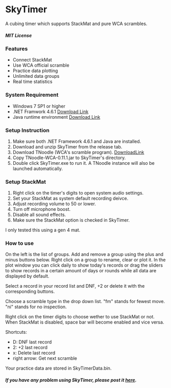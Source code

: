 # SkyTimer
A cubing timer which supports StackMat and pure WCA scrambles.

##### MIT License

### Features
- Connect StackMat
- Use WCA official scramble
- Practice data plotting
- Unlimited data groups
- Real time statistics

### System Requirement
- Windows 7 SP1 or higher
- .NET Framwork 4.6.1 [Download Link](https://www.microsoft.com/net/download)
- Java runtime environment [Download Link](http://www.java.com)

### Setup Instruction
1. Make sure both .NET Framework 4.6.1 and Java are installed.
2. Download and unzip SkyTimer from the release tab.
3. Download TNoodle (WCA's scramble program).
[DownloadLink](https://www.worldcubeassociation.org/regulations/scrambles/tnoodle/TNoodle-WCA-0.11.1.jar)
4. Copy TNoodle-WCA-0.11.1.jar to SkyTimer's directory.
5. Double click SkyTimer.exe to run it. A TNoodle instance will also be launched automatically.

### Setup StackMat
1. Right click on the timer's digits to open system audio settings.
2. Set your StackMat as system default recording deivce.
3. Adjust recording volume to 50 or lower.
4. Turn off microphone boost.
5. Disable all sound effects.
6. Make sure the StackMat option is checked in SkyTimer.

I only tested this using a gen 4 mat.

### How to use
On the left is the list of groups. Add and remove a group using the plus and minus buttons below. Right click on a group to rename, clear or plot it. In the plot window you can click daily to show today's records or drag the sliders to show records in a certain amount of days or rounds while all data are displayed by default.

Select a record in your record list and DNF, +2 or delete it with the corresponding buttons.

Choose a scramble type in the drop down list. "fm" stands for fewest move. "ni" stands for no inspection.

Right click on the timer digits to choose wether to use StackMat or not. When StackMat is disabled, space bar will become enabled and vice versa.

Shortcuts:
- D: DNF last record
- 2: +2 last record
- x: Delete last record
- right arrow: Get next scramble

Your practice data are stored in SkyTimerData.bin.

##### If you have any problem using SkyTimer, please post it [here](https://github.com/GaoSui/SkyTimer/issues).
